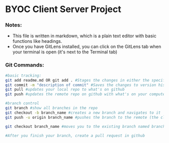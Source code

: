 # BYOC Client Server Project

### Notes:
* This file is written in markdown, which is a plain text editor with basic functions like headings.
* Once you have GitLens installed, you can click on the GitLens tab when your terminal is open (it's next to the Terminal tab)

### Git Commands:

```bash
#basic tracking:
git add readme.md OR git add . #Stages the changes in either the specified file or all changes in the repo (git add .)
git commit -m "description of commit" #Saves the changes to version history LOCALLY
git pull #updates your local repo to what's on github
git push #updates the remote repo on github with what's on your computer

#branch control
git branch #show all branches in the repo
git checkout -b branch_name #creates a new branch and navigates to it
git push -u origin branch_name #pushes the branch to the remote (the cloud synced repo on github)

git checkout branch_name #moves you to the existing branch named branch_name

#After you finish your branch, create a pull request in github
```